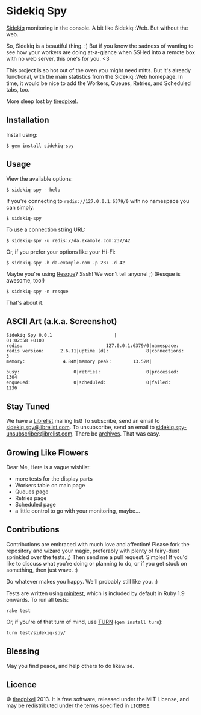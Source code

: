 # Sidekiq Spy

[Sidekiq](https://github.com/mperham/sidekiq) monitoring in the console.
A bit like Sidekiq::Web. But without the web.

So, Sidekiq is a beautiful thing. :) But if you know the sadness of wanting to
see how your workers are doing at-a-glance when SSHed into a remote box with
no web server, this one's for you. <3

This project is so hot out of the oven you might need mitts. But it's already
functional, with the main statistics from the Sidekiq::Web homepage. In time,
it would be nice to add the Workers, Queues, Retries, and Scheduled tabs, too.

More sleep lost by [tiredpixel](http://www.tiredpixel.com).


## Installation

Install using:

    $ gem install sidekiq-spy


## Usage

View the available options:

    $ sidekiq-spy --help

If you're connecting to `redis://127.0.0.1:6379/0` with no namespace you can
simply:

    $ sidekiq-spy

To use a connection string URL:

    $ sidekiq-spy -u redis://da.example.com:237/42

Or, if you prefer your options like your Hi-Fi:

    $ sidekiq-spy -h da.example.com -p 237 -d 42

Maybe you're using [Resque](https://github.com/resque/resque)? Sssh!
We won't tell anyone! ;) (Resque is awesome, too!)

    $ sidekiq-spy -n resque

That's about it.


## ASCII Art (a.k.a. Screenshot)

    Sidekiq Spy 0.0.1                       |                         01:02:58 +0100
    redis:                               127.0.0.1:6379/0|namespace:
    redis version:      2.6.11|uptime (d):              8|connections:             3
    memory:              4.84M|memory peak:        13.52M|

    busy:                    0|retries:                 0|processed:            1304
    enqueued:                0|scheduled:               0|failed:               1236


## Stay Tuned

We have a [Librelist](http://librelist.com) mailing list!
To subscribe, send an email to <sidekiq.spy@librelist.com>.
To unsubscribe, send an email to <sidekiq.spy-unsubscribe@librelist.com>.
There be [archives](http://librelist.com/browser/sidekiq.spy/).
That was easy.


## Growing Like Flowers

Dear Me, Here is a vague wishlist:

- more tests for the display parts
- Workers table on main page
- Queues page
- Retries page
- Scheduled page
- a little control to go with your monitoring, maybe...


## Contributions

Contributions are embraced with much love and affection!
Please fork the repository and wizard your magic, preferably with plenty of
fairy-dust sprinkled over the tests. ;)
Then send me a pull request. Simples!
If you'd like to discuss what you're doing or planning to do, or if you get
stuck on something, then just wave. :)

Do whatever makes you happy. We'll probably still like you. :)

Tests are written using [minitest](https://github.com/seattlerb/minitest),
which is included by default in Ruby 1.9 onwards. To run all tests:

    rake test

Or, if you're of that turn of mind, use [TURN](https://github.com/TwP/turn)
(`gem install turn`):

    turn test/sidekiq-spy/


## Blessing

May you find peace, and help others to do likewise.


## Licence

© [tiredpixel](http://www.tiredpixel.com) 2013.
It is free software, released under the MIT License, and may be redistributed
under the terms specified in `LICENSE`.
